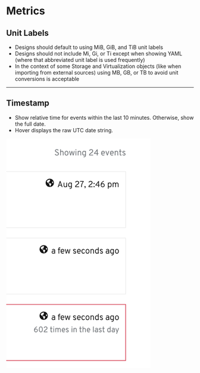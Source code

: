 # Metrics

## Unit Labels

+ Designs should default to using MiB, GiB, and TiB unit labels
+ Designs should not include Mi, Gi, or Ti except when showing YAML (where that abbreviated unit label is used frequently)
+ In the context of some Storage and Virtualization objects (like when importing from external sources) using MB, GB, or TB to avoid unit conversions is acceptable

---

## Timestamp

+ Show relative time for events within the last 10 minutes. Otherwise, show the full date.
+ Hover displays the raw UTC date string.

![timestamp](../images/indicators-timestamp.png)
